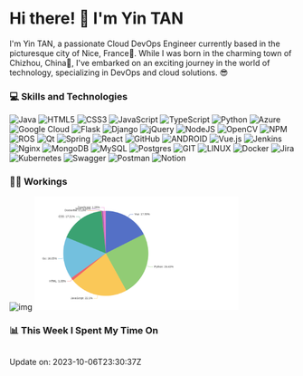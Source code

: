 # Hi there! 👋 I'm Yin TAN

I'm Yin TAN, a passionate Cloud DevOps Engineer currently based in the picturesque city of Nice, France🗼. While I was born in the charming town of Chizhou, China🏮, I've embarked on an exciting journey in the world of technology, specializing in DevOps and cloud solutions. 😎

### 💻 Skills and Technologies
<img src="https://img.shields.io/badge/java-%23ED8B00.svg?style=for-the-badge&logo=java&logoColor=white" alt="Java" style="height: 20px" /> <img src="https://img.shields.io/badge/html5-%23E34F26.svg?style=for-the-badge&logo=html5&logoColor=white" alt="HTML5" style="height: 20px" /> <img src="https://img.shields.io/badge/css3-%231572B6.svg?style=for-the-badge&logo=css3&logoColor=white" alt="CSS3" style="height: 20px" /> <img src="https://img.shields.io/badge/javascript-%23323330.svg?style=for-the-badge&logo=javascript&logoColor=%23F7DF1E" alt="JavaScript" style="height: 20px" /> <img src="https://img.shields.io/badge/TypeScript-%23323330.svg?style=for-the-badge&logo=typescript&logoColor=%230072C6" alt="TypeScript" style="height: 20px" /> <img src="https://img.shields.io/badge/python-3670A0?style=for-the-badge&logo=python&logoColor=ffdd54" alt="Python" style="height: 20px" /> <img src="https://img.shields.io/badge/azure-%230072C6.svg?style=for-the-badge&logo=azure-devops&logoColor=white" alt="Azure" style="height: 20px" /> <img src="https://img.shields.io/badge/Google%20Cloud-%234285F4.svg?style=for-the-badge&logo=google-cloud&logoColor=white" alt="Google Cloud" style="height: 20px" /> <img src="https://img.shields.io/badge/flask-%23000.svg?style=for-the-badge&logo=flask&logoColor=white" alt="Flask" style="height: 20px" /> <img src="https://img.shields.io/badge/django-%23092E20.svg?style=for-the-badge&logo=django&logoColor=white" alt="Django" style="height: 20px" /> <img src="https://img.shields.io/badge/jquery-%230769AD.svg?style=for-the-badge&logo=jquery&logoColor=white" alt="jQuery" style="height: 20px" /> <img src="https://img.shields.io/badge/node.js-6DA55F?style=for-the-badge&logo=node.js&logoColor=white" alt="NodeJS" style="height: 20px" /> <img src="https://img.shields.io/badge/opencv-%23white.svg?style=for-the-badge&logo=opencv&logoColor=white" alt="OpenCV" style="height: 20px" /> <img src="https://img.shields.io/badge/NPM-%23000000.svg?style=for-the-badge&logo=npm&logoColor=white" alt="NPM" style="height: 20px" /> <img src="https://img.shields.io/badge/ros-%230A0FF9.svg?style=for-the-badge&logo=ros&logoColor=white" alt="ROS" style="height: 20px" /> <img src="https://img.shields.io/badge/Qt-%23217346.svg?style=for-the-badge&logo=Qt&logoColor=white" alt="Qt" style="height: 20px" /> <img src="https://img.shields.io/badge/spring-%236DB33F.svg?style=for-the-badge&logo=spring&logoColor=white" alt="Spring" style="height: 20px" /> <img src="https://img.shields.io/badge/react-%2320232a.svg?style=for-the-badge&logo=react&logoColor=%2361DAFB" alt="React" style="height: 20px" /> <img src="https://img.shields.io/badge/GitHub-%23121011.svg?style=for-the-badge&logo=github&logoColor=white" alt="GitHub" style="height: 20px" /> <img src="https://img.shields.io/badge/android-%2320232a.svg?style=for-the-badge&logo=android&logoColor=%a4c639" alt="ANDROID" style="height: 20px" /> <img src="https://img.shields.io/badge/vuejs-%2335495e.svg?style=for-the-badge&logo=vuedotjs&logoColor=%234FC08D" alt="Vue.js" style="height: 20px" /> <img src="https://img.shields.io/badge/jenkins-%232C5263.svg?style=for-the-badge&logo=jenkins&logoColor=white" alt="Jenkins" style="height: 20px" /> <img src="https://img.shields.io/badge/nginx-%23009639.svg?style=for-the-badge&logo=nginx&logoColor=white" alt="Nginx" style="height: 20px" /> <img src="https://img.shields.io/badge/MongoDB-%234ea94b.svg?style=for-the-badge&logo=mongodb&logoColor=white" alt="MongoDB" style="height: 20px" /> <img src="https://img.shields.io/badge/mysql-%2300f.svg?style=for-the-badge&logo=mysql&logoColor=white" alt="MySQL" style="height: 20px" /> <img src="https://img.shields.io/badge/postgres-%23316192.svg?style=for-the-badge&logo=postgresql&logoColor=white" alt="Postgres" style="height: 20px" /> <img src="https://img.shields.io/badge/Git-fc6d26?style=for-the-badge&logo=git&logoColor=white" alt="GIT" style="height: 20px" /> <img src="https://img.shields.io/badge/Linux-FCC624?style=for-the-badge&logo=linux&logoColor=black" alt="LINUX" style="height: 20px" /> <img src="https://img.shields.io/badge/docker-%230db7ed.svg?style=for-the-badge&logo=docker&logoColor=white" alt="Docker" style="height: 20px" /> <img src="https://img.shields.io/badge/jira-%230A0FFF.svg?style=for-the-badge&logo=jira&logoColor=white" alt="Jira" style="height: 20px" /> <img src="https://img.shields.io/badge/kubernetes-%23326ce5.svg?style=for-the-badge&logo=kubernetes&logoColor=white" alt="Kubernetes" style="height: 20px" /> <img src="https://img.shields.io/badge/-Swagger-%23Clojure?style=for-the-badge&logo=swagger&logoColor=white" alt="Swagger" style="height: 20px" /> <img src="https://img.shields.io/badge/Postman-FF6C37?style=for-the-badge&logo=postman&logoColor=white" alt="Postman" style="height: 20px" /> <img src="https://img.shields.io/badge/Notion-%23000000.svg?style=for-the-badge&logo=notion&logoColor=white" alt="Notion" style="height: 20px" />

### 🧑‍💻 Workings
<!-- START:workingtime -->
<img src="https://img.shields.io/badge/Code%20Time-67%20hrs%2028%20mins-blue" alt=img style="" />
<!-- END:workingtime -->

 <!-- START:language -->
<img src="https://github.com/Yin-FR/Yin-FR/blob/main/assets/charts/languague-percentage.png?raw=true" alt=img style="height: 200px; " />
 <!-- END:language -->

### 📊 This Week I Spent My Time On

<!-- START:languageweek -->
```text
```
Update on: 2023-10-06T23:30:37Z
<!-- END:languageweek -->
